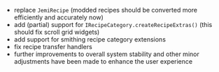 - replace `JemiRecipe` (modded recipes should be converted more efficiently and accurately now)
- add (partial) support for `IRecipeCategory.createRecipeExtras()` (this should fix scroll grid widgets)
- add support for smithing recipe category extensions
- fix recipe transfer handlers
- further improvements to overall system stability and other minor adjustments have been made to enhance the user experience
